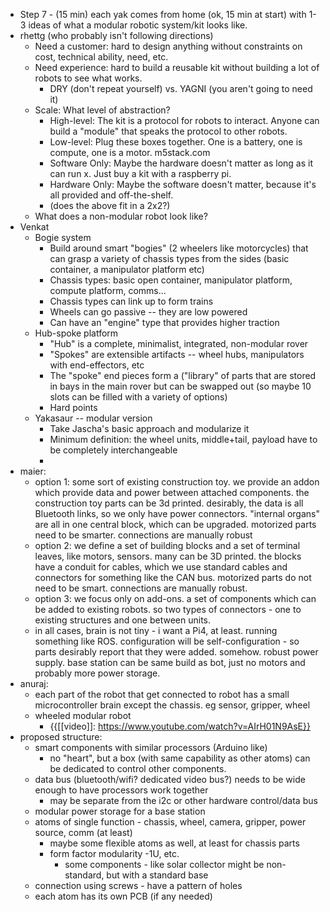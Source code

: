 - Step 7 - (15 min) each yak comes from home (ok, 15 min at start) with 1-3 ideas of what a modular robotic system/kit looks like.
- rhettg (who probably isn't following directions)
    - Need a customer: hard to design anything without constraints on cost, technical ability, need, etc.
    - Need experience: hard to build a reusable kit without building a lot of robots to see what works.
        - DRY (don't repeat yourself) vs. YAGNI (you aren't going to need it)
    - Scale: What level of abstraction?
        - High-level: The kit is a protocol for robots to interact. Anyone can build a "module" that speaks the protocol to other robots.
        - Low-level: Plug these boxes together. One is a battery, one is compute, one is a motor. m5stack.com
        - Software Only: Maybe the hardware doesn't matter as long as it can run x. Just buy a kit with a raspberry pi.
        - Hardware Only: Maybe the software doesn't matter, because it's all provided and off-the-shelf.
        - (does the above fit in a 2x2?)
    - What does a non-modular robot look like?
- Venkat
    - Bogie system
        - Build around smart "bogies" (2 wheelers like motorcycles) that can grasp a variety of chassis types from the sides (basic container, a manipulator platform etc)
        - Chassis types: basic open container, manipulator platform, compute platform, comms...
        - Chassis types can link up to form trains
        - Wheels can go passive -- they are low powered
        - Can have an "engine" type that provides higher traction
    - Hub-spoke platform
        - "Hub" is a complete, minimalist, integrated, non-modular rover
        - "Spokes" are extensible artifacts -- wheel hubs, manipulators with end-effectors, etc
        - The "spoke" end pieces form a ("library" of parts that are stored in bays in the main rover but can be swapped out (so maybe 10 slots can be filled with a variety of options)
        - Hard points
    - Yakasaur -- modular version
        - Take Jascha's basic approach and modularize it
        - Minimum definition: the wheel units, middle+tail, payload have to be completely interchangeable
        - 
- maier:
    - option 1: some sort of existing construction toy. we provide an addon which provide data and power between attached components. the construction toy parts can be 3d printed. desirably, the data is all Bluetooth links, so we only have power connectors. "internal organs" are all in one central block, which can be upgraded. motorized parts need to be smarter. connections are manually robust
    - option 2: we define a set of building blocks and a set of terminal leaves, like motors, sensors. many can be 3D printed. the blocks have a conduit for cables, which we use standard cables and connectors for something like the CAN bus. motorized parts do not need to be smart. connections are manually robust.
    - option 3: we focus only on add-ons. a set of components which can be added to existing robots. so two types of connectors - one to existing structures and one between units.  
    - in all cases, brain is not tiny - i want a Pi4, at least. running something like ROS. configuration will be self-configuration - so parts desirably report that they were added. somehow. robust power supply. base station can be same build as bot, just no motors and probably more power storage.
- anuraj:
    - each part of the robot that get connected to robot has a small microcontroller brain except the chassis. eg sensor, gripper, wheel 
    - wheeled modular robot 
        - {{[[video]]: https://www.youtube.com/watch?v=AIrH01N9AsE}}
- proposed structure:
    - smart components with similar processors (Arduino like)
        - no "heart", but a box (with same capability as other atoms) can be dedicated to control other components.
    - data bus (bluetooth/wifi? dedicated video bus?) needs to be wide enough to have processors work together
        - may be separate from the i2c or other hardware control/data bus
    - modular power storage for a base station
    - atoms of single function - chassis, wheel, camera, gripper, power source, comm (at least) 
        - maybe some flexible atoms as well, at least for chassis parts
        - form factor modularity -1U, etc.
            - some components - like solar collector might be non-standard, but with a standard base
    - connection using screws - have a pattern of holes
    - each atom has its own PCB (if any needed)
